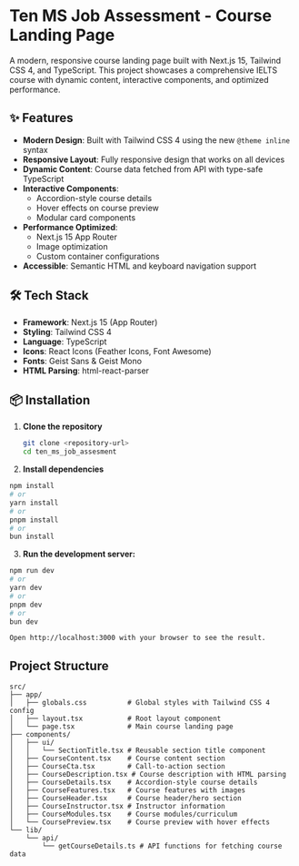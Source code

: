 # Ten MS Job Assessment - Course Landing Page

A modern, responsive course landing page built with Next.js 15, Tailwind CSS 4, and TypeScript. This project showcases a comprehensive IELTS course with dynamic content, interactive components, and optimized performance.

## ✨ Features

-   **Modern Design**: Built with Tailwind CSS 4 using the new `@theme inline` syntax
-   **Responsive Layout**: Fully responsive design that works on all devices
-   **Dynamic Content**: Course data fetched from API with type-safe TypeScript
-   **Interactive Components**:
    -   Accordion-style course details
    -   Hover effects on course preview
    -   Modular card components
-   **Performance Optimized**:
    -   Next.js 15 App Router
    -   Image optimization
    -   Custom container configurations
-   **Accessible**: Semantic HTML and keyboard navigation support

## 🛠️ Tech Stack

-   **Framework**: Next.js 15 (App Router)
-   **Styling**: Tailwind CSS 4
-   **Language**: TypeScript
-   **Icons**: React Icons (Feather Icons, Font Awesome)
-   **Fonts**: Geist Sans & Geist Mono
-   **HTML Parsing**: html-react-parser

## 📦 Installation

1. **Clone the repository**
    ```bash
    git clone <repository-url>
    cd ten_ms_job_assesment
    ```
2. **Install dependencies**

```bash
npm install
# or
yarn install
# or
pnpm install
# or
bun install
```

3. **Run the development server:**

```bash
npm run dev
# or
yarn dev
# or
pnpm dev
# or
bun dev
```

`Open http://localhost:3000 with your browser to see the result.`

## Project Structure

```
src/
├── app/
│   ├── globals.css          # Global styles with Tailwind CSS 4 config
│   ├── layout.tsx           # Root layout component
│   └── page.tsx             # Main course landing page
├── components/
│   ├── ui/
│   │   └── SectionTitle.tsx # Reusable section title component
│   ├── CourseContent.tsx    # Course content section
│   ├── CourseCta.tsx        # Call-to-action section
│   ├── CourseDescription.tsx # Course description with HTML parsing
│   ├── CourseDetails.tsx    # Accordion-style course details
│   ├── CourseFeatures.tsx   # Course features with images
│   ├── CourseHeader.tsx     # Course header/hero section
│   ├── CourseInstructor.tsx # Instructor information
│   ├── CourseModules.tsx    # Course modules/curriculum
│   └── CoursePreview.tsx    # Course preview with hover effects
└── lib/
    └── api/
        └── getCourseDetails.ts # API functions for fetching course data
```

